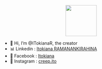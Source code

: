 <div id="header" align="center">
  <img src="https://media.giphy.com/media/DBW3BniaWrFo4/giphy.gif" width="100"/>
</div>

- 👋 Hi, I’m @ITokianaR, the creator
- 📊 Linkedin : [Itokiana RAMANANKIRAHINA](https://www.linkedin.com/in/itokiana-ramanankirahina-07b821249/)
- 👤 Facebook : [Itokiana](https://web.facebook.com/yeitokiana/)
- 📲 Instagram : [creep.ito](https://www.instagram.com/creep.ito/) 

<!---
ITokianaR/ITokianaR is a ✨ special ✨ repository because its `README.md` (this file) appears on your GitHub profile.
You can click the Preview link to take a look at your changes.
--->
